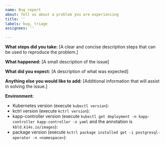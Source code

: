 ```yaml
---
name: Bug report
about: Tell us about a problem you are experiencing
title: ''
labels: bug, triage
assignees: ''

---
```


**What steps did you take:**
[A clear and concise description steps that can be used to reproduce the problem.]

**What happened:**
[A small description of the issue]

**What did you expect:**
[A description of what was expected]

**Anything else you would like to add:**
[Additional information that will assist in solving the issue.]

**Environment:**

* Kubernetes version (execute `kubectl version`):
* kctrl version (execute `kctrl version`):
* kapp-controller version (execute `kubectl get deployment -n kapp-controller kapp-controller -o yaml` and the annotation is `kbld.k14s.io/images`):
* package version (execute `kctrl package installed get -i postgresql-operator -n <namespace>`):

